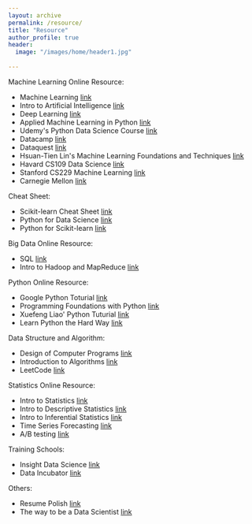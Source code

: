 ```yaml
---
layout: archive
permalink: /resource/
title: "Resource"
author_profile: true
header:
  image: "/images/home/header1.jpg"
  
---
```

Machine Learning Online Resource:
* Machine Learning
  [link](https://www.coursera.org/learn/machine-learning)
* Intro to Artificial Intelligence
  [link](https://www.udacity.com/course/intro-to-artificial-intelligence–cs271)
* Deep Learning
  [link](https://www.coursera.org/specializations/deep-learning)
* Applied Machine Learning in Python
  [link](https://www.coursera.org/learn/python-machine-learning)
* Udemy's Python Data Science Course
  [link](https://www.udemy.com/python-for-data-science-and-machine-learning-bootcamp/learn/v4/content)
* Datacamp
  [link](https://www.datacamp.com/)
* Dataquest
  [link](https://www.dataquest.io/)
* Hsuan-Tien Lin's Machine Learning Foundations and Techniques
  [link](http://www.csie.ntu.edu.tw/~htlin/mooc/)
* Havard CS109 Data Science 
  [link](http://cs109.github.io/2015/)
* Stanford CS229 Machine Learning 
  [link](http://cs229.stanford.edu/)
* Carnegie Mellon
  [link](http://www.cs.cmu.edu/~ninamf/courses/601sp15/lectures.shtml)
  
Cheat Sheet:
* Scikit-learn Cheat Sheet
  [link](http://scikit-learn.org/stable/tutorial/machine_learning_map/)
* Python for Data Science
  [link](https://s3.amazonaws.com/assets.datacamp.com/blog_assets/Scikit_Learn_Cheat_Sheet_Python.pdf)
* Python for Scikit-learn
  [link](https://s3.amazonaws.com/assets.datacamp.com/blog_assets/PythonForDataScience.pdf)

Big Data Online Resource:
* SQL
  [link](https://www.udacity.com/course/data-wrangling-with-mongodb–ud032)
* Intro to Hadoop and MapReduce
  [link](https://www.udacity.com/course/intro-to-hadoop-and-mapreduce–ud617)

Python Online Resource:
* Google Python Toturial
  [link](https://developers.google.com/edu/python/)
* Programming Foundations with Python
  [link](https://www.udacity.com/course/programming-foundations-with-python–ud036)
* Xuefeng Liao' Python Tuturial
  [link](https://www.liaoxuefeng.com/wiki/0014316089557264a6b348958f449949df42a6d3a2e542c000)
* Learn Python the Hard Way
  [link](https://learnpythonthehardway.org/book/)

Data Structure and Algorithm:
* Design of Computer Programs
  [link](https://www.udacity.com/course/design-of-computer-programs–cs212)
* Introduction to Algorithms 
  [link](https://ocw.mit.edu/courses/electrical-engineering-and-computer-science/6-006-introduction-to-algorithms-fall-2011/)
* LeetCode
  [link](https://leetcode.com/)

Statistics Online Resource:
* Intro to Statistics
  [link](https://www.udacity.com/course/intro-to-statistics–st101)
* Intro to Descriptive Statistics
  [link](https://www.udacity.com/course/intro-to-descriptive-statistics–ud827)
* Intro to Inferential Statistics
  [link](https://www.udacity.com/course/intro-to-inferential-statistics–ud201)
* Time Series Forecasting
  [link](https://www.udacity.com/course/time-series-forecasting–ud980)
* A/B testing
  [link](https://www.udacity.com/course/ab-testing–ud257)

Training Schools:
* Insight Data Science
  [link](http://insightdatascience.com/)
* Data Incubator
  [link](https://www.thedataincubator.com/)

Others:
* Resume Polish
  [link](https://www.careereducation.columbia.edu/topics/resumes-cvs)
* The way to be a Data Scientist
  [link](http://www.juyang.co/phd%E8%BD%AC%E8%A1%8C%E4%B9%8B%E8%B7%AF/)
